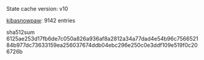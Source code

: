 State cache version: v10

[kibasnowpaw](https://github.com/kibasnowpaw): 9142 entries

sha512sum 6125ae253d17fb6de7c050a826a936af8a2812a34a77dad4e54b96c756652184b977dc73633159ea256037674ddb04ebc296e250c0e3ddf109e519f0c206726b
